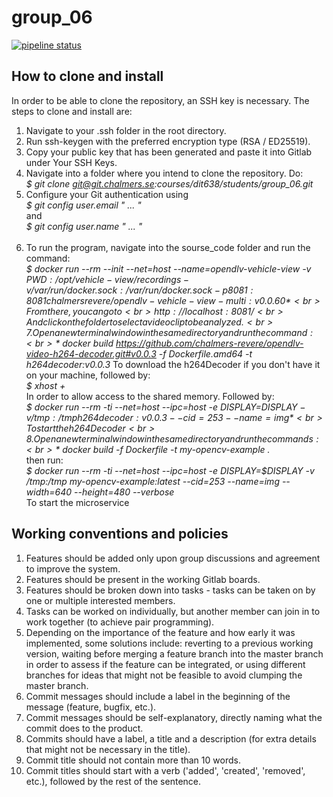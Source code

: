# group_06

[![pipeline status](https://git.chalmers.se/courses/dit638/students/group_06/badges/master/pipeline.svg)](https://git.chalmers.se/courses/dit638/students/group_06/commits/master)

## How to clone and install
In order to be able to clone the repository, an SSH key is necessary. The steps to clone and install are:
   1. Navigate to your .ssh folder in the root directory.
   2. Run ssh-keygen with the preferred encryption type (RSA / ED25519).
   3. Copy your public key that has been generated and paste it into Gitlab under Your SSH Keys.
   4. Navigate into a folder where you intend to clone the repository. Do: <br>
        *$ git clone git@git.chalmers.se:courses/dit638/students/group_06.git*
    <br>
   5. Configure your Git authentication using <br>
        *$ git config user.email " ... "* <br>
    and <br>
        *$ git config user.name " ... "*   
    <br>
   6. To run the program, navigate into the sourse_code folder and run the command:
        <br>
        *$ docker run --rm --init --net=host --name=opendlv-vehicle-view -v $PWD:/opt/vehicle-view/recordings -v /var/run/docker.sock:/var/run/docker.sock -p 8081:8081 chalmersrevere/opendlv-vehicle-view-multi:v0.0.60*
        <br>
        From there, you can go to
        <br>
        http://localhost:8081/
        <br>
        And click on the folder to select a video clip to be analyzed. 
        <br>     
    7.Open a new terminal window in the same directory and run the command:
        <br>
        *$ docker build https://github.com/chalmers-revere/opendlv-video-h264-decoder.git#v0.0.3 -f Dockerfile.amd64 -t h264decoder:v0.0.3*
        To download the h264Decoder if you don't have it on your machine, followed by:
        <br>
        *$ xhost +*
        <br>
        In order to allow access to the shared memory. Followed by: 
        <br>
        *$ docker run --rm -ti --net=host --ipc=host -e DISPLAY=$DISPLAY -v /tmp:/tmp h264decoder:v0.0.3 --cid=253 --name=img*
        <br>
        To start the h264Decoder
        <br>
    8. Open a new terminal window in the same directory and run the commands:
        <br>
    *$ docker build -f Dockerfile -t my-opencv-example .*
        <br>
        then run: 
    <br>
    *$ docker run --rm -ti --net=host --ipc=host -e DISPLAY=$DISPLAY -v /tmp:/tmp my-opencv-example:latest --cid=253 --name=img --width=640 --height=480 --verbose*
        <br>
    To start the microservice

## Working conventions and policies
   1. Features should be added only upon group discussions and agreement to improve the system.
   2. Features should be present in the working Gitlab boards.
   3. Features should be broken down into tasks - tasks can be taken on by one or multiple interested members.
   4. Tasks can be worked on individually, but another member can join in to work together (to achieve pair programming).
   5. Depending on the importance of the feature and how early it was implemented, some solutions include: reverting to a previous working version, waiting before merging a feature branch into the master branch in order to assess if the feature can be integrated, or using different branches for ideas that might not be feasible to avoid clumping the master branch.
   6. Commit messages should include a label in the beginning of the message (feature, bugfix, etc.).
   7. Commit messages should be self-explanatory, directly naming what the commit does to the product.
   8. Commits should have a label, a title and a description (for extra details that might not be necessary in the title).
   9. Commit title should not contain more than 10 words.
   10. Commit titles should start with a verb ('added', 'created', 'removed', etc.), followed by the rest of the sentence.

